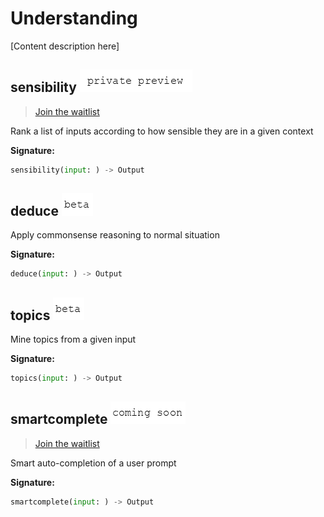 # Understanding

\[Content description here\]

## sensibility ![private-preview](../.gitbook/assets/private-preview-text.png)

> [Join the waitlist](http://fill-this-form)

Rank a list of inputs according to how sensible they are in a given context

**Signature:**

```python
sensibility(input: ) -> Output
```

## deduce ![beta](../.gitbook/assets/beta-text%20%281%29.png)

Apply commonsense reasoning to normal situation

**Signature:**

```python
deduce(input: ) -> Output
```

## topics ![beta](../.gitbook/assets/beta-text%20%281%29.png)

Mine topics from a given input

**Signature:**

```python
topics(input: ) -> Output
```

## smartcomplete ![coming-soon](../.gitbook/assets/coming-soon-text%20%281%29%20%281%29.png)

> [Join the waitlist](http://fill-this-form)

Smart auto-completion of a user prompt

**Signature:**

```python
smartcomplete(input: ) -> Output
```


